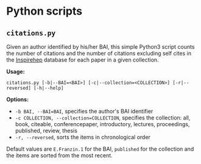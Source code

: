 # Python scripts

## `citations.py`

Given an author identified by his/her BAI, this simple Python3 script counts the number of citations and the number of citations excluding self cites in the [Inspirehep](http://inspirehep.net/) database for each paper in a given collection.

**Usage:**

`citations.py [-b|--BAI=<BAI>] [-c|--collection=<COLLECTION>] [-r|--reversed] [-h|--help]`

**Options:**
* `-b BAI, --BAI=BAI`, specifies the author's BAI identifier
* `-c COLLECTION, --collection=COLLECTION`, specifies the collection: all, book, citeable, conferencepaper, introductory, lectures, proceedings, published, review, thesis
* `-r, --reversed`, sorts the items in chronological order

Default values are `E.Franzin.1` for the BAI, `published` for the collection and the items are sorted from the most recent.
